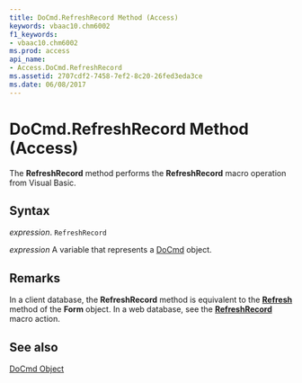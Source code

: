 ```yaml
---
title: DoCmd.RefreshRecord Method (Access)
keywords: vbaac10.chm6002
f1_keywords:
- vbaac10.chm6002
ms.prod: access
api_name:
- Access.DoCmd.RefreshRecord
ms.assetid: 2707cdf2-7458-7ef2-8c20-26fed3eda3ce
ms.date: 06/08/2017
---
```



# DoCmd.RefreshRecord Method (Access)

The  **RefreshRecord** method performs the **RefreshRecord** macro operation from Visual Basic.


## Syntax

 _expression_. `RefreshRecord`

 _expression_ A variable that represents a [DoCmd](Access.DoCmd.md) object.


## Remarks

In a client database, the  **RefreshRecord** method is equivalent to the **[Refresh](Access.Form.Refresh.md)** method of the **Form** object. In a web database, see the **[RefreshRecord](overview/Access.md)** macro action.


## See also


[DoCmd Object](Access.DoCmd.md)

